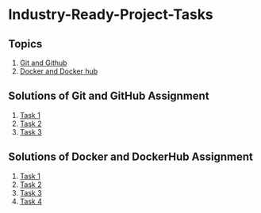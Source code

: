 # Industry-Ready-Project-Tasks
## Topics
1. [Git and Github](Git_&_Docker/Assignment-1.md)
2. [Docker and Docker hub](Git_&_Docker/Assignment-2.md)


## Solutions of Git and GitHub Assignment
1. [Task 1](https://github.com/JyotiPandey111/Industry-Ready-Projects-Tasks/blob/main/Git%20Task%201%20Solution.pdf)
2. [Task 2](https://github.com/JyotiPandey111/Industry-Ready-Projects-Tasks/blob/main/Git%20Task%202%20Solution.pdf)
3. [Task 3](https://github.com/JyotiPandey111/Industry-Ready-Projects-Tasks/blob/main/Creating%20and%20Resolving%20GitHub%20Issue.pdf)


## Solutions of Docker and DockerHub Assignment
1. [Task 1]()
2. [Task 2]()
3. [Task 3]()
4. [Task 4]()
